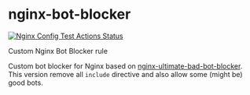 # nginx-bot-blocker

[![Nginx Config Test Actions Status](https://github.com/ekapratama93/nginx-bot-blocker/workflows/Nginx%20Config%20Test/badge.svg)](https://github.com/ekapratama93/nginx-bot-blocker/actions)

Custom Nginx Bot Blocker rule

Custom bot blocker for Nginx based on [nginx-ultimate-bad-bot-blocker](https://github.com/mitchellkrogza/nginx-ultimate-bad-bot-blocker/).
This version remove all `include` directive and also allow some (might be) good bots.
